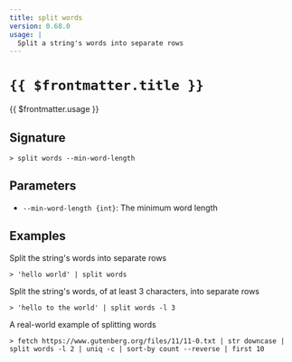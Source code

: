 ```yaml
---
title: split words
version: 0.68.0
usage: |
  Split a string's words into separate rows
---
```


# <code>{{ $frontmatter.title }}</code>

<div style='white-space: pre-wrap;'>{{ $frontmatter.usage }}</div>

## Signature

```> split words --min-word-length```

## Parameters

 -  `--min-word-length {int}`: The minimum word length

## Examples

Split the string's words into separate rows
```shell
> 'hello world' | split words
```

Split the string's words, of at least 3 characters, into separate rows
```shell
> 'hello to the world' | split words -l 3
```

A real-world example of splitting words
```shell
> fetch https://www.gutenberg.org/files/11/11-0.txt | str downcase | split words -l 2 | uniq -c | sort-by count --reverse | first 10
```
